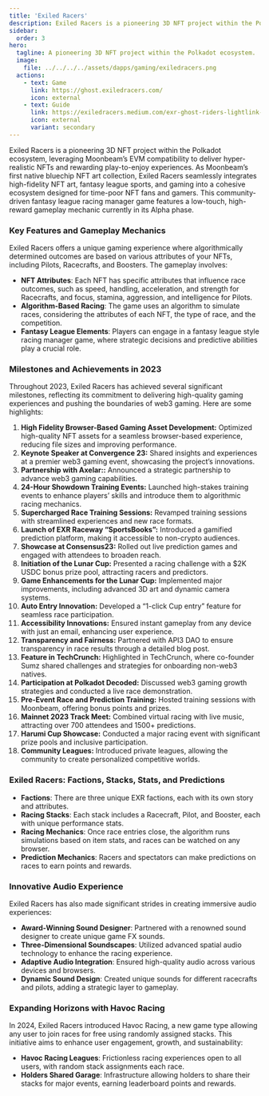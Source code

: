 ```yaml
---
title: 'Exiled Racers'
description: Exiled Racers is a pioneering 3D NFT project within the Polkadot ecosystem, leveraging Moonbeam’s EVM compatibility to deliver hyper-realistic NFTs and rewarding play-to-enjoy experiences.
sidebar:
  order: 3
hero:
  tagline: A pioneering 3D NFT project within the Polkadot ecosystem.
  image: 
    file: ../../../../assets/dapps/gaming/exiledracers.png
  actions:
    - text: Game
      link: https://ghost.exiledracers.com/
      icon: external
    - text: Guide
      link: https://exiledracers.medium.com/exr-ghost-riders-lightlink-racing-league-gaming-guide-05e4f4b56549
      icon: external
      variant: secondary
---
```


Exiled Racers is a pioneering 3D NFT project within the Polkadot ecosystem, leveraging Moonbeam’s EVM compatibility to deliver hyper-realistic NFTs and rewarding play-to-enjoy experiences. As Moonbeam’s first native bluechip NFT art collection, Exiled Racers seamlessly integrates high-fidelity NFT art, fantasy league sports, and gaming into a cohesive ecosystem designed for time-poor NFT fans and gamers. This community-driven fantasy league racing manager game features a low-touch, high-reward gameplay mechanic currently in its Alpha phase.

### Key Features and Gameplay Mechanics
Exiled Racers offers a unique gaming experience where algorithmically determined outcomes are based on various attributes of your NFTs, including Pilots, Racecrafts, and Boosters. The gameplay involves:
- **NFT Attributes**: Each NFT has specific attributes that influence race outcomes, such as speed, handling, acceleration, and strength for Racecrafts, and focus, stamina, aggression, and intelligence for Pilots.
- **Algorithm-Based Racing**: The game uses an algorithm to simulate races, considering the attributes of each NFT, the type of race, and the competition.
- **Fantasy League Elements**: Players can engage in a fantasy league style racing manager game, where strategic decisions and predictive abilities play a crucial role.

### Milestones and Achievements in 2023
Throughout 2023, Exiled Racers has achieved several significant milestones, reflecting its commitment to delivering high-quality gaming experiences and pushing the boundaries of web3 gaming. Here are some highlights:

1. **High Fidelity Browser-Based Gaming Asset Development:** Optimized high-quality NFT assets for a seamless browser-based experience, reducing file sizes and improving performance.
2. **Keynote Speaker at Convergence 23:** Shared insights and experiences at a premier web3 gaming event, showcasing the project’s innovations.
3. **Partnership with Axelar::** Announced a strategic partnership to advance web3 gaming capabilities.
4. **24-Hour Showdown Training Events:** Launched high-stakes training events to enhance players’ skills and introduce them to algorithmic racing mechanics.
5. **Supercharged Race Training Sessions:** Revamped training sessions with streamlined experiences and new race formats.
6. **Launch of EXR Raceway “SportsBooks”:** Introduced a gamified prediction platform, making it accessible to non-crypto audiences.
7. **Showcase at Consensus23:** Rolled out live prediction games and engaged with attendees to broaden reach.
8. **Initiation of the Lunar Cup:** Presented a racing challenge with a $2K USDC bonus prize pool, attracting racers and predictors.
9. **Game Enhancements for the Lunar Cup:** Implemented major improvements, including advanced 3D art and dynamic camera systems.
10. **Auto Entry Innovation:** Developed a “1-click Cup entry” feature for seamless race participation.
11. **Accessibility Innovations:** Ensured instant gameplay from any device with just an email, enhancing user experience.
12. **Transparency and Fairness:** Partnered with API3 DAO to ensure transparency in race results through a detailed blog post.
13. **Feature in TechCrunch:** Highlighted in TechCrunch, where co-founder Sumz shared challenges and strategies for onboarding non-web3 natives.
14. **Participation at Polkadot Decoded:** Discussed web3 gaming growth strategies and conducted a live race demonstration.
15. **Pre-Event Race and Prediction Training:** Hosted training sessions with Moonbeam, offering bonus points and prizes.
16. **Mainnet 2023 Track Meet:** Combined virtual racing with live music, attracting over 700 attendees and 1500+ predictions.
17. **Harumi Cup Showcase:** Conducted a major racing event with significant prize pools and inclusive participation.
18. **Community Leagues:** Introduced private leagues, allowing the community to create personalized competitive worlds.

### Exiled Racers: Factions, Stacks, Stats, and Predictions
- **Factions**: There are three unique EXR factions, each with its own story and attributes.
- **Racing Stacks**: Each stack includes a Racecraft, Pilot, and Booster, each with unique performance stats.
- **Racing Mechanics**: Once race entries close, the algorithm runs simulations based on item stats, and races can be watched on any browser.
- **Prediction Mechanics**: Racers and spectators can make predictions on races to earn points and rewards.

### Innovative Audio Experience
Exiled Racers has also made significant strides in creating immersive audio experiences:
- **Award-Winning Sound Designer**: Partnered with a renowned sound designer to create unique game FX sounds.
- **Three-Dimensional Soundscapes**: Utilized advanced spatial audio technology to enhance the racing experience.
- **Adaptive Audio Integration**: Ensured high-quality audio across various devices and browsers.
- **Dynamic Sound Design**: Created unique sounds for different racecrafts and pilots, adding a strategic layer to gameplay.

### Expanding Horizons with Havoc Racing
In 2024, Exiled Racers introduced Havoc Racing, a new game type allowing any user to join races for free using randomly assigned stacks. This initiative aims to enhance user engagement, growth, and sustainability:
- **Havoc Racing Leagues**: Frictionless racing experiences open to all users, with random stack assignments each race.
- **Holders Shared Garage**: Infrastructure allowing holders to share their stacks for major events, earning leaderboard points and rewards.